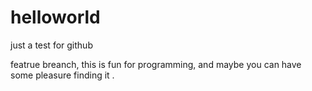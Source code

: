 # helloworld
just a test for github

featrue breanch, this is fun for programming, and maybe you can have some pleasure finding it .
